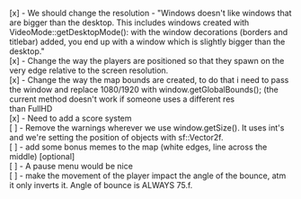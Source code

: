 [x] - We should change the resolution - "Windows doesn't like windows that are bigger than the desktop. This includes windows created with VideoMode::getDesktopMode(): with the window decorations (borders and titlebar) added, you end up with a window which is slightly bigger than the desktop."  
[x] - Change the way the players are positioned so that they spawn
    on the very edge relative to the screen resolution.  
[x] - Change the way the map bounds are created, to do that i need to pass the window and replace
    1080/1920 with window.getGlobalBounds(); (the current method doesn't work if someone uses a different res  
    than FullHD  
[x] - Need to add a score system  
[ ] - Remove the warnings wherever we use window.getSize().
    It uses int's and we're setting the position of objects with sf::Vector2f.  
[ ] - add some bonus memes to the map (white edges, line across the middle) [optional]  
[ ] - A pause menu would be nice  
[ ] - make the movement of the player impact the angle of the bounce, atm it only inverts it.
    Angle of bounce is ALWAYS 75.f.  


